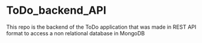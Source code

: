 # ToDo_backend_API
This repo is the backend of the ToDo application that was made in REST API format to access a non relational database in MongoDB
